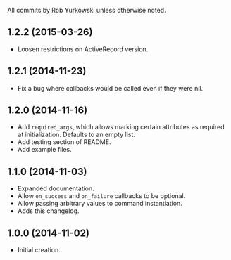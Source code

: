 All commits by Rob Yurkowski unless otherwise noted.

## 1.2.2 (2015-03-26)

- Loosen restrictions on ActiveRecord version.

## 1.2.1 (2014-11-23)

- Fix a bug where callbacks would be called even if they were nil.

## 1.2.0 (2014-11-16)

- Add `required_args`, which allows marking certain attributes as required at initialization. Defaults to an empty list.
- Add testing section of README.
- Add example files.

## 1.1.0 (2014-11-03)

- Expanded documentation.
- Allow `on_success` and `on_failure` callbacks to be optional.
- Allow passing arbitrary values to command instantiation.
- Adds this changelog.

## 1.0.0 (2014-11-02)

- Initial creation.
